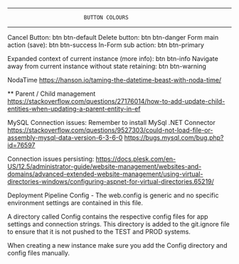 ﻿*********************************************************************************
							BUTTON COLOURS
*********************************************************************************

Cancel Button:						btn btn-default
Delete button: 						btn btn-danger
Form main action (save):			btn btn-success
In-Form sub action: 				btn btn-primary

Expanded context of current instance (more info):				btn btn-info
Navigate away from current instance without state retaining:	btn btn-warning


NodaTime
https://hanson.io/taming-the-datetime-beast-with-noda-time/

** Parent / Child management
https://stackoverflow.com/questions/27176014/how-to-add-update-child-entities-when-updating-a-parent-entity-in-ef


MySQL Connection issues: Remember to install MySql .NET Connector
https://stackoverflow.com/questions/9527303/could-not-load-file-or-assembly-mysql-data-version-6-3-6-0
https://bugs.mysql.com/bug.php?id=76597

Connection issues persisting:
https://docs.plesk.com/en-US/12.5/administrator-guide/website-management/websites-and-domains/advanced-extended-website-management/using-virtual-directories-windows/configuring-aspnet-for-virtual-directories.65219/

Deployment Pipeline
Config - The web.config is generic and no specific environment settings are contained in this file.

A directory called Config contains the respective config files for app settings and connection strings. 
This directory is added to the git.ignore file to ensure that it is not pushed to the TEST and PROD systems.

When creating a new instance make sure you add the Config directory and config files manually.